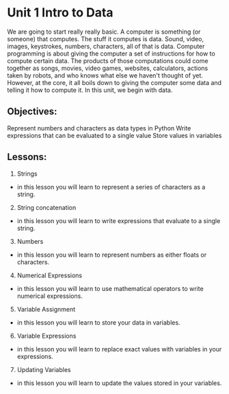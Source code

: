 # Unit 1 Intro to Data
We are going to start really really basic.  A computer is something (or someone) that computes.  The stuff it computes is data.  Sound, video, images, keystrokes, numbers, characters, all of that is data.  Computer programming is about giving the computer a set of instructions for how to compute certain data.  The products of those computations could come together as songs, movies, video games, websites, calculators, actions taken by robots, and who knows what else we haven't thought of yet.  However, at the core, it all boils down to giving the computer some data and telling it how to compute it.  In this unit, we begin with data.

## Objectives:
Represent numbers and characters as data types in Python
Write expressions that can be evaluated to a single value
Store values in variables

## Lessons:
1. Strings
- in this lesson you will learn to represent a series of characters as a string.
2. String concatenation
- in this lesson you will learn to write expressions that evaluate to a single string.
3. Numbers
- in this lesson you will learn to represent numbers as either floats or characters.
4. Numerical Expressions
- in this lesson you will learn to use mathematical operators to write numerical expressions.
5. Variable Assignment
- in this lesson you will learn to store your data in variables. 
6. Variable Expressions
- in this lesson you will learn to replace exact values with variables in your expressions.
7. Updating Variables
- in this lesson you will learn to update the values stored in your variables.

